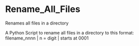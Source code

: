 # Rename_All_Files
Renames all files in a directory

A Python Script to rename all files in a directory to this format: filename_nnnn | n = digit | starts at 0001
